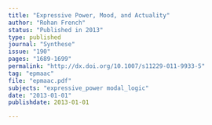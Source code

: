 ```yaml
---
title: "Expressive Power, Mood, and Actuality"
author: "Rohan French"
status: "Published in 2013"
type: published
journal: "Synthese"
issue: "190"
pages: "1689-1699"
permalink: "http://dx.doi.org/10.1007/s11229-011-9933-5"
tag: "epmaac"
file: "epmaac.pdf"
subjects: "expressive_power modal_logic"
date: "2013-01-01"
publishdate: 2013-01-01

---
```

